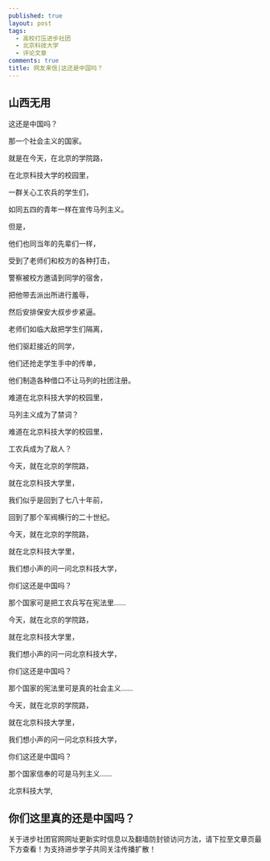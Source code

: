 ```yaml
---
published: true
layout: post
tags:
  - 高校打压进步社团
  - 北京科技大学
  - 评论文章
comments: true
title: 网友来信|这还是中国吗？ 
---
```


## 山西无用

这还是中国吗？

那一个社会主义的国家。

就是在今天，在北京的学院路，

在北京科技大学的校园里，

一群关心工农兵的学生们，

如同五四的青年一样在宣传马列主义。

但是，

他们也同当年的先辈们一样，

受到了老师们和校方的各种打击，

警察被校方邀请到同学的宿舍，

把他带去派出所进行羞辱，

然后安排保安大叔步步紧逼。

老师们如临大敌把学生们隔离，

他们驱赶接近的同学，

他们还抢走学生手中的传单，

他们制造各种借口不让马列的社团注册。


难道在北京科技大学的校园里，

马列主义成为了禁词？

难道在北京科技大学的校园里，

工农兵成为了敌人？



今天，就在北京的学院路，

就在北京科技大学里，

我们似乎是回到了七八十年前，

回到了那个军阀横行的二十世纪。



今天，就在北京的学院路，

就在北京科技大学里，

我们想小声的问一问北京科技大学，

你们这还是中国吗？

那个国家可是把工农兵写在宪法里……


今天，就在北京的学院路，

就在北京科技大学里，

我们想小声的问一问北京科技大学，

你们这还是中国吗？

那个国家的宪法里可是真的社会主义……


今天，就在北京的学院路，

就在北京科技大学里，

我们想小声的问一问北京科技大学，

你们这还是中国吗？

那个国家信奉的可是马列主义……



北京科技大学,

你们这里真的还是中国吗？
---
关于进步社团官网网址更新实时信息以及翻墙防封锁访问方法，请下拉至文章页最下方查看！为支持进步学子共同关注传播扩散！

